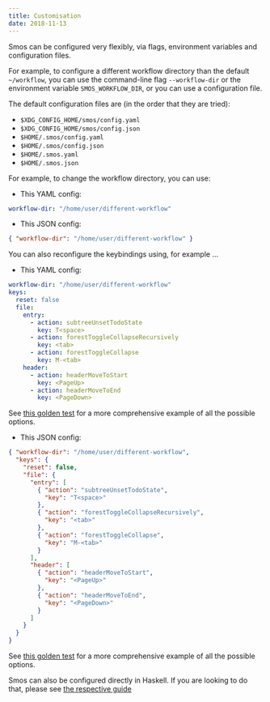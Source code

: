 ```yaml
---
title: Customisation
date: 2018-11-13
---
```


Smos can be configured very flexibly, via flags, environment variables and configuration files.

For example, to configure a different workflow directory than the default `~/workflow`, you can use
the command-line flag `--workflow-dir` or the environment variable `SMOS_WORKFLOW_DIR`, or
you can use a configuration file.

The default configuration files are (in the order that they are tried):

- `$XDG_CONFIG_HOME/smos/config.yaml`
- `$XDG_CONFIG_HOME/smos/config.json`
- `$HOME/.smos/config.yaml`
- `$HOME/.smos/config.json`
- `$HOME/.smos.yaml`
- `$HOME/.smos.json`

For example, to change the workflow directory, you can use:

- This YAML config:

``` yaml
workflow-dir: "/home/user/different-workflow"
```

- This JSON config:

``` json
{ "workflow-dir": "/home/user/different-workflow" }
```

You can also reconfigure the keybindings using, for example ...

- This YAML config:

``` yaml
workflow-dir: "/home/user/different-workflow"
keys:
  reset: false
  file:
    entry:
      - action: subtreeUnsetTodoState
        key: T<space>
      - action: forestToggleCollapseRecursively
        key: <tab>
      - action: forestToggleCollapse
        key: M-<tab>
    header:
      - action: headerMoveToStart
        key: <PageUp>
      - action: headerMoveToEnd
        key: <PageDown>
```

See [this golden test](https://github.com/NorfairKing/smos/blob/master/smos/test_resources/config/yaml/complete.yaml) for a more comprehensive example of all the possible options.

- This JSON config:

``` json
{ "workflow-dir": "/home/user/different-workflow",
  "keys": {
    "reset": false,
    "file": {
      "entry": [
        { "action": "subtreeUnsetTodoState",
          "key": "T<space>"
        },
        { "action": "forestToggleCollapseRecursively",
          "key": "<tab>"
        },
        { "action": "forestToggleCollapse",
          "key": "M-<tab>"
        }
      ],
      "header": [
        { "action": "headerMoveToStart",
          "key": "<PageUp>"
        },
        { "action": "headerMoveToEnd",
          "key": "<PageDown>"
        }
      ]
    }
  }
}
```

See [this golden test](https://github.com/NorfairKing/smos/blob/master/smos/test_resources/config/json/complete.json) for a more comprehensive example of all the possible options.

Smos can also be configured directly in Haskell.
If you are looking to do that, please see [the respective guide](/customisation-haskell.html)
